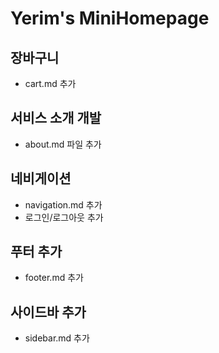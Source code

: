 # Yerim's MiniHomepage

## 장바구니

- cart.md 추가

## 서비스 소개 개발

- about.md 파일 추가

## 네비게이션

- navigation.md 추가
- 로그인/로그아웃 추가

## 푸터 추가

- footer.md 추가

## 사이드바 추가

- sidebar.md 추가
